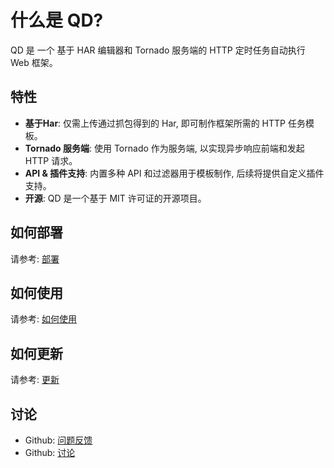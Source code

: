 # 什么是 QD?

QD 是 一个 基于 HAR 编辑器和 Tornado 服务端的 HTTP 定时任务自动执行 Web 框架。

<!-- ![login](/login.png)
![index](/index.png) -->

## 特性

- **基于Har**: 仅需上传通过抓包得到的 Har, 即可制作框架所需的 HTTP 任务模板。
- **Tornado 服务端**: 使用 Tornado 作为服务端, 以实现异步响应前端和发起 HTTP 请求。
- **API & 插件支持**: 内置多种 API 和过滤器用于模板制作, 后续将提供自定义插件支持。
- **开源**: QD 是一个基于 MIT 许可证的开源项目。

## 如何部署

请参考: [部署](deployment)

## 如何使用

请参考: [如何使用](how-to-use)

## 如何更新

请参考: [更新](update)

## 讨论

- Github: [问题反馈](https://github.com/qiandao-today/qiandao/issues)
- Github: [讨论](https://github.com/qiandao-today/qiandao/discussions)
